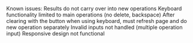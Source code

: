 Known issues:
Results do not carry over into new operations
Keyboard functionality limited to main operations (no delete, backspace)
After clearing with the button when using keyboard, must refresh page and do new operation separately
Invalid inputs not handled (multiple operation input)
Responsive design not functional